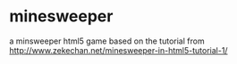 # minesweeper
a minsweeper html5 game based on the tutorial from http://www.zekechan.net/minesweeper-in-html5-tutorial-1/
